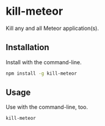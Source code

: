 # kill-meteor

Kill any and all Meteor application(s).

## Installation

Install with the command-line.

```sh
npm install -g kill-meteor
```

## Usage

Use with the command-line, too.

```sh
kill-meteor
```
